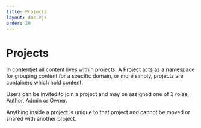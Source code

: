 ```yaml
---
title: Projects
layout: doc.ejs
order: 20
---
```

# Projects

In contentjet all content lives within projects. A Project acts as a namespace for grouping content for a specific domain, or more simply, projects are containers which hold content.

Users can be invited to join a project and may be assigned one of 3 roles, Author, Admin or Owner.

Anything inside a project is unique to that project and cannot be moved or shared with another project.
